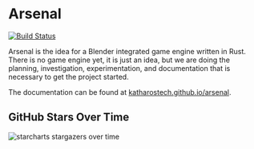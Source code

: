 # Arsenal
[![Build Status](https://cloud.drone.io/api/badges/katharostech/arsenal/status.svg)](https://cloud.drone.io/katharostech/arsenal)

Arsenal is the idea for a Blender integrated game engine written in Rust. There is no game engine yet, it is just an idea, but we are doing the planning, investigation, experimentation, and documentation that is necessary to get the project started.

The documentation can be found at [katharostech.github.io/arsenal](https://katharostech.github.io/arsenal).

## GitHub Stars Over Time

![starcharts stargazers over time](https://starchart.cc/katharostech/arsenal.svg)
